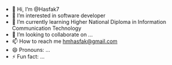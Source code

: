 - 👋 Hi, I’m @Hasfak7
- 👀 I’m interested in software developer 
- 🌱 I’m currently learning Higher National Diploma in Information Communication Technology
- 💞️ I’m looking to collaborate on ...
- 📫 How to reach me hmhasfak@gmail.com
- 😄 Pronouns: ...
- ⚡ Fun fact: ...

<!---
Hasfak7/Hasfak7 is a ✨ special ✨ repository because its `README.md` (this file) appears on your GitHub profile.
You can click the Preview link to take a look at your changes.
--->
